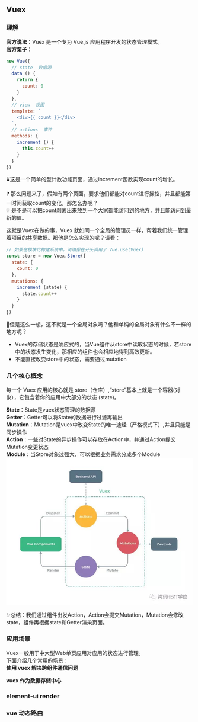 ## Vuex  
### 理解  
**官方说法**：Vuex 是一个专为 Vue.js 应用程序开发的状态管理模式。  
**官方栗子**：
```js
new Vue({
  // state  数据源
  data () {
    return {
      count: 0
    }
  },
  // view  视图
  template: `
    <div>{{ count }}</div>
  `,
  // actions  事件
  methods: {
    increment () {
      this.count++
    }
  }
})
```
⌛这是一个简单的型计数功能页面，通过increment函数实现count的增长。  

❓ 那么问题来了，假如有两个页面，要求他们都能对count进行操控，并且都能第一时间获取count的变化，那怎么办呢？  
💡 是不是可以把count剥离出来放到一个大家都能访问到的地方，并且能访问到最新的值。  

这就是Vuex在做的事，Vuex 就如同一个全局的管理员一样，帮着我们统一管理着项目的<u>共享数据</u>。那他是怎么实现的呢？请看：
```js
// 如果在模块化构建系统中，请确保在开头调用了 Vue.use(Vuex)
const store = new Vuex.Store({
  state: {
    count: 0
  },
  mutations: {
    increment (state) {
      state.count++
    }
  }
})
```
🙈但是这么一想，这不就是一个全局对象吗？他和单纯的全局对象有什么不一样的地方呢？  
- Vuex的存储状态是响应式的，当Vue组件从store中读取状态的时候，若store中的状态发生变化，那相应的组件也会相应地得到高效更新。   
- 不能直接改变store中的状态，需要通过mutation

### 几个核心概念
每一个 Vuex 应用的核心就是 store（仓库）,“store”基本上就是一个容器(对象），它包含着你的应用中大部分的状态 (state)。  

**State**：State是vuex状态管理的数据源  
**Getter**：Getter可以将State的数据进行过滤再输出  
**Mutation**：Mutation是vuex中改变State的唯一途经（严格模式下）,并且只能是同步操作    
**Action**：一些对State的异步操作可以存放在Action中，并通过Action提交Mutation变更状态  
**Module**：当Store对象过强大，可以根据业务需求分成多个Module  
![vuex](../../.vuepress/imgs/blog/vue/guild/vuex.jpg)

✨总结：我们通过组件出发Action，Action会提交Mutation，Mutation会修改state，组件再根据state和Getter渲染页面。

### 应用场景  
Vuex一般用于中大型Web单页应用对应用的状态进行管理。  
下面介绍几个常用的场景：  
**使用 vuex 解决跨组件通信问题**  

**vuex 作为数据存储中心**

### element-ui render

### vue 动态路由

